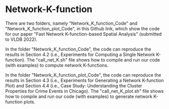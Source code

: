 # Network-K-function

There are two folders, namely "Network_K_function_Code" and "Network_K_function_plot_Code", in this Github link, which show the code for our paper "Fast Network K-function-based Spatial Analysis" (submitted to VLDB 2022).

In the folder "Network_K_function_Code", the code can reproduce the results in Section 4.2 (i.e., Experiments for Computing a Single Network K-function). The "call_net_K.sh" file shows how to compile and run our code (with examples) to compute network K-functions.

In the folder "Network_K_function_plot_Code", the code can reproduce the results in Section 4.3 (i.e., Experiments for Generating a Network K-function Plot) and Section 4.4 (i.e., Case Study: Understanding the Cluster Properties for Crime Events in Chicago). The "call_net_K_plot.sh" file shows how to compile and run our code (with examples) to generate network K-function plots.
